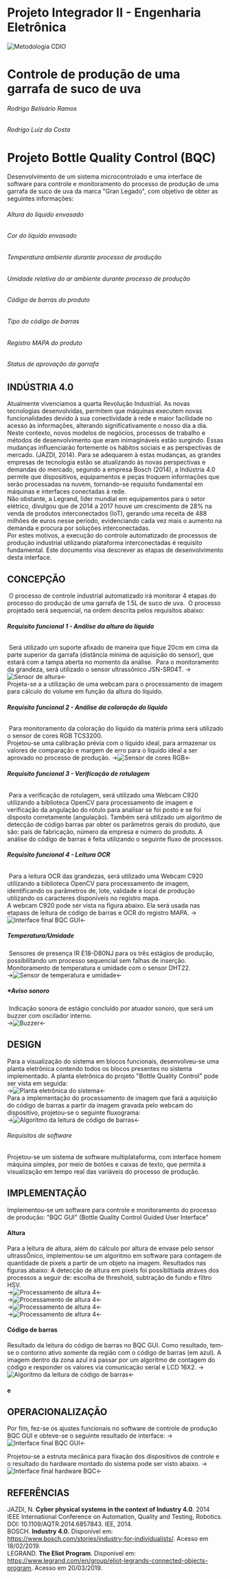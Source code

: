 # Projeto Integrador II - Engenharia Eletrônica
![Metodologia CDIO](Imagens/cdio.jpg)
# Controle de produção de uma garrafa de suco de uva
###### *Rodrigo Belisário Ramos*
###### *Rodrigo Luiz da Costa*
# Projeto Bottle Quality Control (BQC)  
  Desenvolvimento de um sistema microcontrolado e uma interface de software para controle e monitoramento do processo de produção de uma garrafa de suco de uva da marca "Gran Legado", com objetivo de obter as seguintes informações:
  ###### Altura do líquido envasado
  ###### Cor do líquido envasado
  ###### Temperatura ambiente durante processo de produção
  ###### Umidade relativa do ar ambiente durante processo de produção
  ###### Código de barras do produto
  ###### Tipo do código de barras
  ###### Registro MAPA do produto
  ###### Status de aprovação da garrafa  
## INDÚSTRIA 4.0
  Atualmente vivenciamos a quarta Revolução Industrial. As novas tecnologias desenvolvidas, permitem que máquinas executem novas funcionalidades devido à sua conectividade à rede e maior facilidade no acesso às informações, alterando significativamente o nosso dia a dia.  
Neste contexto, novos modelos de negócios, processos de trabalho e métodos de desenvolvimento que eram inimagináveis estão surgindo. Essas mudanças influenciarão fortemente os hábitos sociais e as perspectivas de mercado. (JAZDI, 2014).
  Para se adequarem à estas mudanças, as grandes empresas de tecnologia estão se atualizando às novas perspectivas e demandas do mercado, segundo a empresa Bosch (2014), a Indústria 4.0 permite que dispositivos, equipamentos e peças troquem informações que serão processadas na nuvem, tornando-se requisito fundamental em máquinas e interfaces conectadas à rede.  
  Não obstante, a Legrand, líder mundial em equipamentos para o setor elétrico, divulgou que de 2014 a 2017 houve um crescimento de 28% na venda de produtos interconectados (IoT), gerando uma receita de 488 milhões de euros nesse período, evidenciando cada vez mais o aumento na demanda e procura por soluções interconectadas.  
  Por estes motivos, a execução do controle automatizado de processos de produção industrial utilizando plataforma interconectadas é requisito fundamental. Este documento visa descrever as etapas de desenvolvimento desta interface.

## **CONCEPÇÃO**
​	O processo de controle industrial  automatizado irá monitorar 4 etapas do processo do produção de uma garrafa de 1.5L de suco de uva.
​	O processo projetado será sequencial, na ordem descrita pelos requisitos abaixo:

###### 	**Requisito funcional 1 - Análise da altura do líquido**
​	Será utilizado um suporte afixado de maneira que fique 20cm em cima da parte superior da garrafa (distância mínima de aquisição do sensor), que estará com a tampa aberta no momento da análise.
​	Para o monitoramento da grandeza, será utilizado o sensor ultrassônico JSN-SR04T. 
->![Sensor de altura](Imagens/sensor_ultrassonico.jpg)<-  
Projeta-se a a utilização de uma webcam para o processamento de imagem para cálculo do volume em função da altura do líquido.  

###### 	**Requisito funcional 2 - Análise da coloração do líquido**
​	Para monitoramento da coloração do líquido da matéria prima será utilizado o sensor de cores RGB TCS3200.  
Projetou-se uma calibração prévia com o líquido ideal, para armazenar os valores de comparação e margem de erro para o líquido ideal a ser aprovado no processo de produção.
->![Sensor de cores RGB](Imagens/sensor_de_cor.jpg)<-  

###### 	**Requisito funcional 3 - Verificação de rotulagem**	
​	Para a verificação de rotulagem, será utilizado uma Webcam C920 utilizando a biblioteca OpenCV para processamento de imagem e verificação da angulação do rótulo para analisar se foi posto e se foi disposto corretamente (angulação). Também será utilizado um algoritmo de detecção de código barras par obter os parâmetros gerais do produto, que são: país de fabricação, número da empresa e número do produto. A análise do código de barras é feita utilizando o seguinte fluxo de processos.

###### 	**Requisito funcional 4 - Leitura OCR** 
​	Para a leitura OCR das grandezas, será utilizado uma Webcam C920 utilizando a biblioteca OpenCV para processamento de imagem, identificando os parâmetros de, lote, validade e local de produção utilizando os caracteres disponíveis no registro mapa.  
A webcam C920 pode ser vista na figura abaixo. Ela será usada nas etapass de leitura de código de barras e OCR do registro MAPA.
->![Interface final BQC GUI](Imagens/c920.png)<-  
##### Temperatura/Umidade
​	Sensores de presença IR E18-D80NJ para os três estágios de produção, possibilitando um processo sequencial sem falhas de inserção.
​	Monitoramento de temperatura e umidade com o sensor DHT22.  
->![Sensor de temperatura e umidade](Imagens/dht22.jpg)<-
##### **Aviso sonoro*  
​	Indicação sonora de estágio concluído por atuador sonoro, que será um buzzer com oscilador interno.  
->![Buzzer](Imagens/buzzer.jpg)<-

## DESIGN  
Para a visualização do sistema em blocos funcionais, desenvolveu-se uma planta eletrônica contendo todos os blocos presentes no sistema implementado. A planta eletrônica do projeto "Bottle Quality Control" pode ser vista em seguida:  
->![Planta eletrônica do sistema](Imagens/planta.bmp)<-  
Para a implementação do processamento de imagem que fará a aquisição do código de barras a partir da imagem gravada pelo webcam do dispositivo, projetou-se o seguinte fluxograma:   
->![Algoritmo da leitura de código de barras](Imagens/algoritmo_barcode.jpg)<-  
###### Requisitos de software  
Projetou-se um sistema de software multiplataforma, com interface homem máquina simples, por meio de botões e caixas de texto, que permita a visualização em tempo real das variáveis do processo de produção.

## IMPLEMENTAÇÃO  
Implementou-se um software para controle e monitoramento do processo de produção: "BQC GUI" (Bottle Quality Control Guided User Interface" 
#### Altura  
Para a leitura de altura, além do cálculo por altura de envase pelo sensor ultrassÔnico, implementou-se um algoritmo em software para contagem de quantidade de pixels a partir de um objeto na imagem. Resultados nas figuras abaixo:
A detecção de altura em pixels foi possibiltiada atráves dos processos a seguir de: escolha de threshold, subtração de fundo e filtro HSV.  
->![Processamento de altura 4](Imagens/altura1.png)<-  
->![Processamento de altura 4](Imagens/altura2.png)<-  
->![Processamento de altura 4](Imagens/altura3.png)<-  
->![Processamento de altura 4](Imagens/altura4.png)<-
#### Código de barras
Resultado da leitura do código de barras no BQC GUI. Como resultado, tem-se o contorno ativo somente da região com o código de barras (em azul). A imagem dentro da zona azul irá passar por um algoritmo de contagem do código e responder os valores via comunicação serial e LCD 16X2.
->![Algoritmo da leitura de código de barras](Imagens/barcode_capture.png)<-
#### e

## OPERACIONALIZAÇÃO
Por fim, fez-se os ajustes funcionais no software de controle de produção BQC GUI e obteve-se o seguinte resultado de interface:
->![Interface final BQC GUI](Imagens/interface_final.jpg)<-  
  
Projetou-se a estruta mecânica para fixação dos dispositivos de controle e o resultado do hardware montado do sistema pode ser visto abaixo.
->![Interface final hardware BQC](Imagens/bqc_system.jpg)<-
  

## REFERÊNCIAS
JAZDI, N. **Cyber physical systems in the context of Industry 4.0**. 2014 IEEE International Conference on Automation, Quality and Testing, Robotics. DOI: 10.1109/AQTR.2014.6857843. IEE, 2014.  
BOSCH. **Industry 4.0.** Disponível em: https://www.bosch.com/stories/industry-for-individualists/. Acesso em 18/02/2019.  
LEGRAND. **The Eliot Program**. Disponível em: <https://www.legrand.com/en/group/eliot-legrands-connected-objects-program>. Acesso em 20/03/2019.
